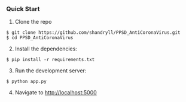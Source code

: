 ### Quick Start

1. Clone the repo
  ```
  $ git clone https://github.com/shandryll/PPSD_AntiCoronaVirus.git
  $ cd PPSD_AntiCoronaVirus
  ```

2. Install the dependencies:
  ```
  $ pip install -r requirements.txt
  ```

3. Run the development server:
  ```
  $ python app.py
  ```

4. Navigate to [http://localhost:5000](http://localhost:5000)
